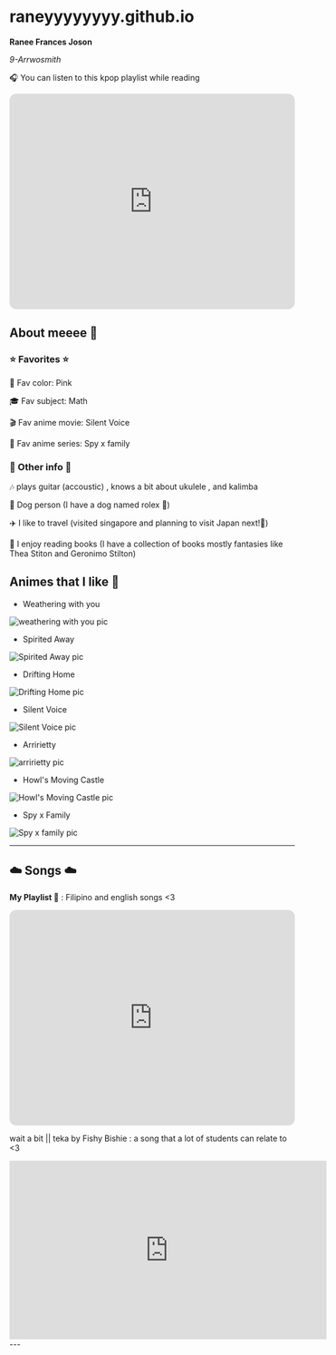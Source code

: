 # raneyyyyyyyy.github.io
**Ranee Frances Joson**

*9-Arrwosmith*

🎧 You can listen to this kpop playlist while reading 

<iframe style="border-radius:12px" src="https://open.spotify.com/embed/playlist/0UCWLrjrNzyIj3K7n80v1i?utm_source=generator&theme=0" width="100%" height="380" frameBorder="0" allowfullscreen="" allow="autoplay; clipboard-write; encrypted-media; fullscreen; picture-in-picture" loading="lazy"></iframe>

## About meeee 🐚

### ⭐ **Favorites** ⭐

🌈 Fav color: Pink

🎓 Fav subject: Math

🎬 Fav anime movie: Silent Voice

🍿 Fav anime series: Spy x family

### 🎀 Other info 🎀

🎶 plays guitar (accoustic) , knows a bit about ukulele , and kalimba 

🐾 Dog person (I have a dog named rolex 🐶)

✈️ I like to travel (visited singapore and planning to visit Japan next!🏯)

📖 I enjoy reading books (I have a collection of books mostly fantasies like Thea Stiton and Geronimo Stilton)


## Animes that I like 🌸
- Weathering with you

![weathering with you pic](https://i.pinimg.com/564x/62/61/c0/6261c0e1561c7f16203acae16fb1c1eb.jpg)

- Spirited Away

![Spirited Away pic](https://i.pinimg.com/564x/e3/9c/08/e39c0811da006645e8ba1b926e2d5a48.jpg)

- Drifting Home

![Drifting Home pic](https://i.pinimg.com/564x/1e/b9/c3/1eb9c3944e53e92a4d3a691c099e181d.jpg)

- Silent Voice

![Silent Voice pic](https://i.pinimg.com/564x/8a/01/51/8a0151de3bf1723552434d499e4f9707.jpg)

- Arririetty

![arririetty pic](https://i.pinimg.com/564x/28/b2/71/28b27118686d9e24d727495c1eac455d.jpg)


- Howl's Moving Castle

![Howl's Moving Castle pic](https://i.pinimg.com/564x/13/f4/31/13f4319391c47baac8beb379872ad06a.jpg)


- Spy x Family

![Spy x family pic](https://i.pinimg.com/564x/4a/7f/b3/4a7fb3837aaf229ff7e5ce5df7e4e1c8.jpg)

---

## ☁️ Songs ☁️

**My Playlist 🌹**
: Filipino and english songs <3

<iframe style="border-radius:12px" src="https://open.spotify.com/embed/playlist/5qMTVKhcoEENlM8Xlo4Otn?utm_source=generator&theme=0" width="100%" height="380" frameBorder="0" allowfullscreen="" allow="autoplay; clipboard-write; encrypted-media; fullscreen; picture-in-picture" loading="lazy"></iframe>


wait a bit || teka by Fishy Bishie 
 : a song that a lot of students can relate to <3
 
 <iframe width="560" height="315" src="https://www.youtube.com/embed/0GqdscQiMEs" title="YouTube video player" frameborder="0" allow="accelerometer; autoplay; clipboard-write; encrypted-media; gyroscope; picture-in-picture; web-share" allowfullscreen></iframe>
---

